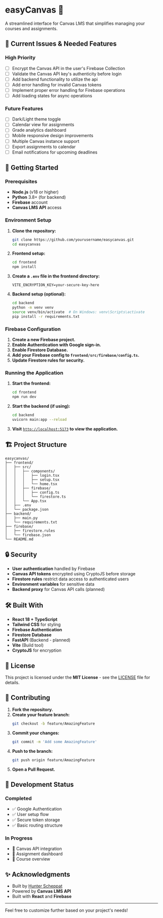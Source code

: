 # easyCanvas 🎨

A streamlined interface for Canvas LMS that simplifies managing your courses and assignments.

## 🚧 Current Issues & Needed Features

### High Priority
- [ ] Encrypt the Canvas API in the user's Firebase Collection 
- [ ] Validate the Canvas API key's authenticity before login
- [ ] Add backend functionality to utilize the api 
- [ ] Add error handling for invalid Canvas tokens
- [ ] Implement proper error handling for Firebase operations
- [ ] Add loading states for async operations

### Future Features
- [ ] Dark/Light theme toggle
- [ ] Calendar view for assignments
- [ ] Grade analytics dashboard
- [ ] Mobile responsive design improvements
- [ ] Multiple Canvas instance support
- [ ] Export assignments to calendar
- [ ] Email notifications for upcoming deadlines

## 🚀 Getting Started

### Prerequisites
- **Node.js** (v18 or higher)
- **Python** 3.8+ (for backend)
- **Firebase** account
- **Canvas LMS API** access

### Environment Setup

1. **Clone the repository:**
    ```bash
    git clone https://github.com/yourusername/easycanvas.git
    cd easycanvas
    ```

2. **Frontend setup:**
    ```bash
    cd frontend
    npm install
    ```

3. **Create a `.env` file in the frontend directory:**
    ```env
    VITE_ENCRYPTION_KEY=your-secure-key-here
    ```

4. **Backend setup (optional):**
    ```bash
    cd backend
    python -m venv venv
    source venv/bin/activate  # On Windows: venv\Scripts\activate
    pip install -r requirements.txt
    ```

### Firebase Configuration

1. **Create a new Firebase project.**
2. **Enable Authentication with Google sign-in.**
3. **Enable Firestore Database.**
4. **Add your Firebase config to `frontend/src/firebase/config.ts`.**
5. **Update Firestore rules for security.**

### Running the Application

1. **Start the frontend:**
    ```bash
    cd frontend
    npm run dev
    ```

2. **Start the backend (if using):**
    ```bash
    cd backend
    uvicorn main:app --reload
    ```

3. **Visit** [`http://localhost:5173`](http://localhost:5173) **to view the application.**

## 🏗️ Project Structure

```
easycanvas/
├── frontend/
│   ├── src/
│   │   ├── components/
│   │   │   ├── login.tsx
│   │   │   ├── setup.tsx
│   │   │   └── home.tsx
│   │   ├── firebase/
│   │   │   ├── config.ts
│   │   │   └── firestore.ts
│   │   └── App.tsx
│   ├── .env
│   └── package.json
├── backend/
│   ├── main.py
│   └── requirements.txt
├── firebase/
│   ├── firestore.rules
│   └── firebase.json
└── README.md
```

## 🔒 Security

- **User authentication** handled by Firebase
- **Canvas API tokens** encrypted using CryptoJS before storage
- **Firestore rules** restrict data access to authenticated users
- **Environment variables** for sensitive data
- **Backend proxy** for Canvas API calls (planned)

## 🛠️ Built With

- **React 18 + TypeScript**
- **Tailwind CSS** for styling
- **Firebase Authentication**
- **Firestore Database**
- **FastAPI** (Backend - planned)
- **Vite** (Build tool)
- **CryptoJS** for encryption

## 📝 License

This project is licensed under the **MIT License** - see the [LICENSE](LICENSE) file for details.

## 🤝 Contributing

1. **Fork the repository.**
2. **Create your feature branch:**
    ```bash
    git checkout -b feature/AmazingFeature
    ```
3. **Commit your changes:**
    ```bash
    git commit -m 'Add some AmazingFeature'
    ```
4. **Push to the branch:**
    ```bash
    git push origin feature/AmazingFeature
    ```
5. **Open a Pull Request.**

## 🔧 Development Status

### Completed
- ✅ Google Authentication
- ✅ User setup flow
- ✅ Secure token storage
- ✅ Basic routing structure

### In Progress
- 🔄 Canvas API integration
- 🔄 Assignment dashboard
- 🔄 Course overview

## ✨ Acknowledgments

- Built by [Hunter Scheppat](https://linkedin.com/in/hunterscheppat/)
- Powered by **Canvas LMS API**
- Built with **React** and **Firebase**

---

Feel free to customize further based on your project's needs!